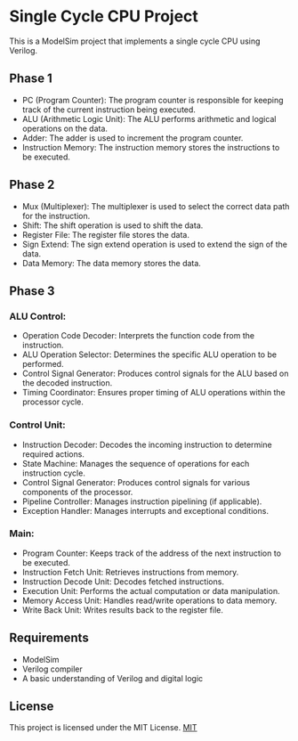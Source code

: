 
# Single Cycle CPU Project

This is a ModelSim project that implements a single cycle CPU using Verilog.
## Phase 1

- PC (Program Counter): The program counter is responsible for keeping track of the current instruction being executed.
- ALU (Arithmetic Logic Unit): The ALU performs arithmetic and logical operations on the data.
- Adder: The adder is used to increment the program counter.
- Instruction Memory: The instruction memory stores the instructions to be executed.
## Phase 2

- Mux (Multiplexer): The multiplexer is used to select the correct data path for the instruction.
- Shift: The shift operation is used to shift the data.
- Register File: The register file stores the data.
- Sign Extend: The sign extend operation is used to extend the sign of the data.
- Data Memory: The data memory stores the data.
## Phase 3

### ALU Control:
- Operation Code Decoder: Interprets the function code from the instruction.
- ALU Operation Selector: Determines the specific ALU operation to be performed.
- Control Signal Generator: Produces control signals for the ALU based on the decoded instruction.
- Timing Coordinator: Ensures proper timing of ALU operations within the processor cycle.

### Control Unit:
- Instruction Decoder: Decodes the incoming instruction to determine required actions.
- State Machine: Manages the sequence of operations for each instruction cycle.
- Control Signal Generator: Produces control signals for various components of the processor.
- Pipeline Controller: Manages instruction pipelining (if applicable).
- Exception Handler: Manages interrupts and exceptional conditions.

### Main:
- Program Counter: Keeps track of the address of the next instruction to be executed.
- Instruction Fetch Unit: Retrieves instructions from memory.
- Instruction Decode Unit: Decodes fetched instructions.
- Execution Unit: Performs the actual computation or data manipulation.
- Memory Access Unit: Handles read/write operations to data memory.
- Write Back Unit: Writes results back to the register file.

## Requirements

- ModelSim
- Verilog compiler
- A basic understanding of Verilog and digital logic
## License

This project is licensed under the MIT License.
[MIT](https://choosealicense.com/licenses/mit/)